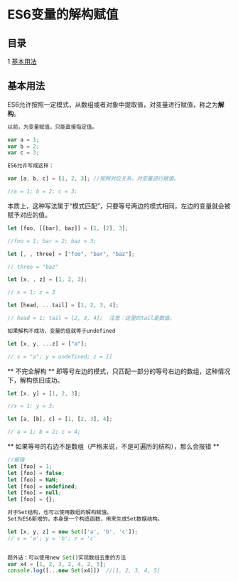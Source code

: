 # ES6变量的解构赋值 #

## 目录 ##

1 [基本用法](#href1)

## 基本用法 ##
ES6允许按照一定模式，从数组或者对象中提取值，对变量进行赋值，称之为**解构**。

```js
以前，为变量赋值，只能直接指定值。

var a = 1;
var b = 2;
var c = 3;
```

```js
ES6允许写成这样：

var [a, b, c] = [1, 2, 3]; //按照对应关系，对变量进行赋值。

//a = 1; b = 2; c = 3;
```
本质上，这种写法属于“模式匹配”，只要等号两边的模式相同，左边的变量就会被赋予对应的值。

```js
let [foo, [[bar], baz]] = [1, [2], 3];

//foo = 1; bar = 2; baz = 3;
```

```js
let [, , three] = ["foo", "bar", "baz"];

// three = "baz"
```

```js
let [x, , z] = [1, 2, 3];

// x = 1; z = 3
```

```js
let [head, ...tail] = [1, 2, 3, 4];

// head = 1; tail = [2, 3, 4];  注意：这里的tail是数值。

如果解构不成功，变量的值就等于undefined

let [x, y, ...z] = ["a"];

// x = "a"; y = undefined; z = []
```

** 不完全解构 **
即等号左边的模式，只匹配一部分的等号右边的数组，这种情况下，解构依旧成功。

```js
let [x, y] = [1, 2, 3];

//x = 1; y = 3;

let [a, [b], c] = [1, [2, 3], 4];

// a = 1; b = 2; c = 4;
```

** 如果等号的右边不是数组（严格来说，不是可遍历的结构），那么会报错 **

```js
//报错
let [foo] = 1;
let [foo] = false;
let [foo] = NaN;
let [foo] = undefined;
let [foo] = null;
let [foo] = {};
```

```js
对于Set结构，也可以使用数组的解构赋值。
Set为ES6新增的，本身是一个构造函数，用来生成Set数据结构。

let [x, y, z] = new Set(['a', 'b', 'c']);
// x = 'a'; y = 'b'; z = 'c'


题外话：可以使用new Set()实现数组去重的方法
var x4 = [1, 2, 3, 2, 4, 2, 5];
console.log([...new Set(x4)])  //[1, 2, 3, 4, 5]
```
